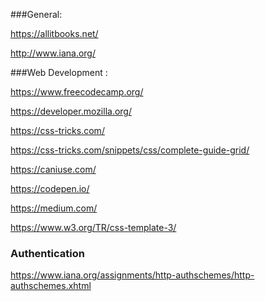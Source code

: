 ###General:

https://allitbooks.net/

http://www.iana.org/



###Web Development :

https://www.freecodecamp.org/

https://developer.mozilla.org/

https://css-tricks.com/

https://css-tricks.com/snippets/css/complete-guide-grid/


https://caniuse.com/ 

https://codepen.io/

https://medium.com/

https://www.w3.org/TR/css-template-3/


### Authentication

https://www.iana.org/assignments/http-authschemes/http-authschemes.xhtml


